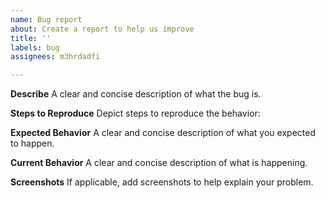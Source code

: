 ```yaml
---
name: Bug report
about: Create a report to help us improve
title: ''
labels: bug
assignees: m3hrdadfi

---
```


**Describe**
A clear and concise description of what the bug is.

**Steps to Reproduce**
Depict steps to reproduce the behavior:

**Expected Behavior**
A clear and concise description of what you expected to happen.

**Current Behavior**
A clear and concise description of what is happening.

**Screenshots**
If applicable, add screenshots to help explain your problem.
